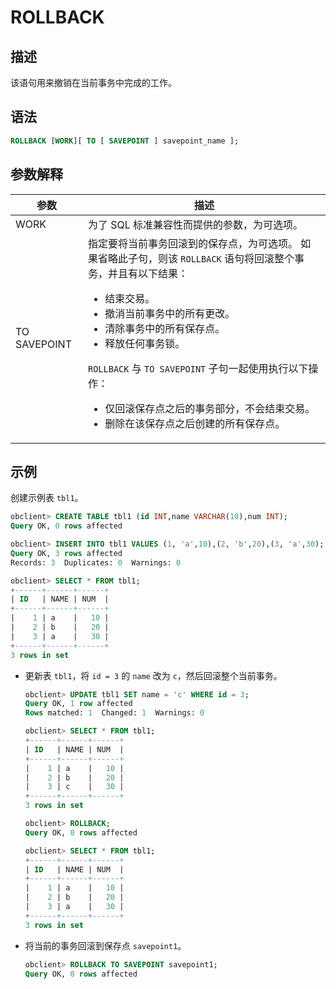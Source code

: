 # ROLLBACK

## 描述

该语句用来撤销在当前事务中完成的工作。

## 语法

```sql
ROLLBACK [WORK][ TO [ SAVEPOINT ] savepoint_name ];
```

## 参数解释

|      参数      |                                                                                                                                                                                                                                                      描述                                                                                                                                                                                                                                                       |
|--------------|---------------------------------------------------------------------------------------------------------------------------------------------------------------------------------------------------------------------------------------------------------------------------------------------------------------------------------------------------------------------------------------------------------------------------------------------------------------------------------------------------------------|
| WORK         | 为了 SQL 标准兼容性而提供的参数，为可选项。                                                                                                                                                                                                                                                                                                                                                                                                                                                                                      |
| TO SAVEPOINT | 指定要将当前事务回滚到的保存点，为可选项。 如果省略此子句，则该 `ROLLBACK` 语句将回滚整个事务，并且有以下结果： <ul><li> 结束交易。   </li><li> 撤消当前事务中的所有更改。   </li><li> 清除事务中的所有保存点。   </li><li>释放任何事务锁。 </li></ul>   `ROLLBACK` 与 `TO SAVEPOINT` 子句一起使用执行以下操作： <ul><li> 仅回滚保存点之后的事务部分，不会结束交易。   </li><li> 删除在该保存点之后创建的所有保存点。 </li></ul>   |

## 示例

创建示例表 `tbl1`。

```sql
obclient> CREATE TABLE tbl1 (id INT,name VARCHAR(10),num INT);
Query OK, 0 rows affected

obclient> INSERT INTO tbl1 VALUES (1, 'a',10),(2, 'b',20),(3, 'a',30);
Query OK, 3 rows affected
Records: 3  Duplicates: 0  Warnings: 0

obclient> SELECT * FROM tbl1;
+------+------+------+
| ID   | NAME | NUM  |
+------+------+------+
|    1 | a    |   10 |
|    2 | b    |   20 |
|    3 | a    |   30 |
+------+------+------+
3 rows in set
```

* 更新表 `tbl1`，将 `id = 3` 的 `name` 改为 `c`，然后回滚整个当前事务。

  ```sql
  obclient> UPDATE tbl1 SET name = 'c' WHERE id = 3;
  Query OK, 1 row affected
  Rows matched: 1  Changed: 1  Warnings: 0
  
  obclient> SELECT * FROM tbl1;
  +------+------+------+
  | ID   | NAME | NUM  |
  +------+------+------+
  |    1 | a    |   10 |
  |    2 | b    |   20 |
  |    3 | c    |   30 |
  +------+------+------+
  3 rows in set
  
  obclient> ROLLBACK;
  Query OK, 0 rows affected
  
  obclient> SELECT * FROM tbl1;
  +------+------+------+
  | ID   | NAME | NUM  |
  +------+------+------+
  |    1 | a    |   10 |
  |    2 | b    |   20 |
  |    3 | a    |   30 |
  +------+------+------+
  3 rows in set
  ```

* 将当前的事务回滚到保存点 `savepoint1`。

  ```sql
  obclient> ROLLBACK TO SAVEPOINT savepoint1;
  Query OK, 0 rows affected
  ```
